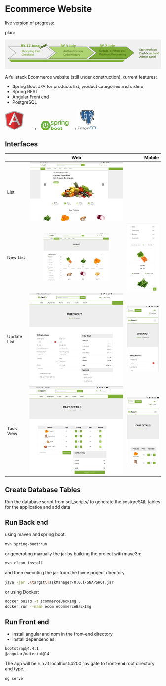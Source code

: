 # Ecommerce Website

live version of progress:

plan:

<img src="readme_images/releaseTimeline.png?raw=true" width="800" alt="springBoot logo" />

A fullstack Ecommerce website (still under construction), current features:
  * Spring Boot JPA for products list, product categories and orders
  * Spring REST
  * Angular Front end
  * PostgreSQL

<img src="readme_images/angularLogo.png?raw=true" width="60" alt="angular logo" />&emsp;
&emsp;**+**&emsp;<img src="readme_images/springBoot.png?raw=true" width="90" alt="springBoot logo" />
&emsp;**+**<img src="readme_images/postgreSqlLogo.png" width="70" alt="postgreSql logo" />

## Interfaces
|| Web | Mobile |
|:--|:-----:|-----:|
|List|<img src="readme_images/interfaces/index.png" width="300" alt="" />  |  <img src="readme_images/listList_mobile.png" width="210" alt="" />|
|New List|<img src="readme_images/interfaces/shop.png" width="210" alt="" />  | <img src="readme_images/interfaces/shop_mobile.png" width="210" alt="" /> |
|Update List| <img src="readme_images/interfaces/checkout.png" width="310" alt="" />  |  <img src="readme_images/interfaces/checkout_mobile.png" width="210" alt="" /> |
|Task View|<img src="readme_images/interfaces/cart_details.png" width="310" alt="" style="min-width:300px;" />|<img src="readme_images/interfaces/cart_details_mobile.png" width="210" alt="" />|

## Create Database Tables

Run the database script from sql_scripts/ to generate the postgreSQL tables for the application and add data


## Run Back end

using maven and spring boot:

```bash
mvn spring-boot:run
```
or generating manually the jar by building the project with mave3n:

```bash
mvn clean install
```

and then executing the jar from the home project directory

```bash
java -jar .\target\TaskManager-0.0.1-SNAPSHOT.jar
```

or using Docker:

```bash
docker build -t ecommerceBackImg .
docker run --name ecom ecommerceBackImg
```

## Run Front end

- install angular and npm in the front-end directory
- install dependencies:
```bash
bootstrap@4.4.1
@angular/material@14
```
The app will be run at localhost:4200
navigate to front-end root directory and type.

```bash
ng serve
```
